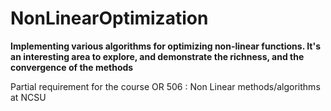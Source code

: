# NonLinearOptimization

**Implementing various algorithms for optimizing non-linear functions. It's an interesting area to explore, and demonstrate the richness, and the convergence of the methods**

Partial requirement for the course
OR 506 : Non Linear methods/algorithms at NCSU
